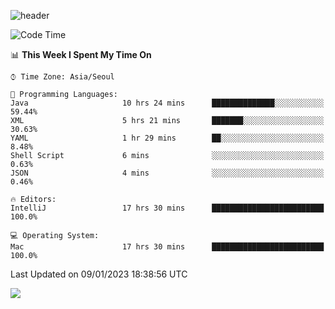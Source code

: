 ![header](https://capsule-render.vercel.app/api?type=Egg&color=timeAuto&height=300&section=header&text=PoPo&fontSize=90&animation=fadeIn)

  <!--START_SECTION:waka-->
![Code Time](http://img.shields.io/badge/Code%20Time-410%20hrs%2042%20mins-blue)

📊 **This Week I Spent My Time On** 

```text
⌚︎ Time Zone: Asia/Seoul

💬 Programming Languages: 
Java                     10 hrs 24 mins      ██████████████░░░░░░░░░░░   59.44% 
XML                      5 hrs 21 mins       ███████░░░░░░░░░░░░░░░░░░   30.63% 
YAML                     1 hr 29 mins        ██░░░░░░░░░░░░░░░░░░░░░░░   8.48% 
Shell Script             6 mins              ░░░░░░░░░░░░░░░░░░░░░░░░░   0.63% 
JSON                     4 mins              ░░░░░░░░░░░░░░░░░░░░░░░░░   0.46%

🔥 Editors: 
IntelliJ                 17 hrs 30 mins      █████████████████████████   100.0%

💻 Operating System: 
Mac                      17 hrs 30 mins      █████████████████████████   100.0%

```


 Last Updated on 09/01/2023 18:38:56 UTC
<!--END_SECTION:waka-->



<img src="https://capsule-render.vercel.app/api?type=Egg&color=timeAuto&height=300&section=footer&text=PoPo&fontSize=90&animation=fadeIn&reversal=true" />
